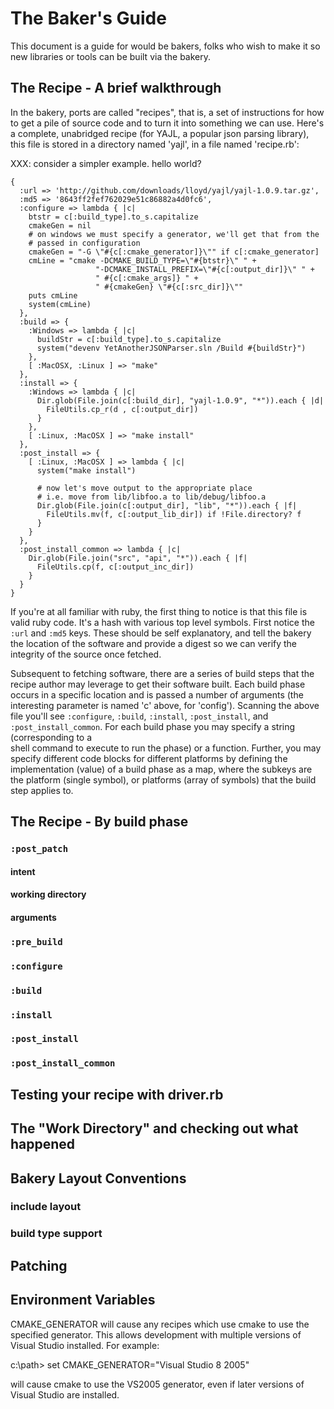 The Baker's Guide
=================

This document is a guide for would be bakers, folks who wish to make it so new libraries
or tools can be built via the bakery.

The Recipe - A brief walkthrough
--------------------------------

In the bakery, ports are called "recipes", that is, a set of instructions for how to get 
a pile of source code and to turn it into something we can use.  Here's a complete, unabridged
recipe (for YAJL, a popular json parsing library), this file is stored in a directory named
'yajl', in a file named 'recipe.rb':

XXX: consider a simpler example.  hello world?

    {
      :url => 'http://github.com/downloads/lloyd/yajl/yajl-1.0.9.tar.gz',
      :md5 => '8643ff2fef762029e51c86882a4d0fc6',
      :configure => lambda { |c|
        btstr = c[:build_type].to_s.capitalize
        cmakeGen = nil
        # on windows we must specify a generator, we'll get that from the
        # passed in configuration
        cmakeGen = "-G \"#{c[:cmake_generator]}\"" if c[:cmake_generator]
        cmLine = "cmake -DCMAKE_BUILD_TYPE=\"#{btstr}\" " +
                       "-DCMAKE_INSTALL_PREFIX=\"#{c[:output_dir]}\" " +
                       " #{c[:cmake_args]} " +
                       " #{cmakeGen} \"#{c[:src_dir]}\""
        puts cmLine
        system(cmLine)
      },
      :build => {
        :Windows => lambda { |c|
          buildStr = c[:build_type].to_s.capitalize
          system("devenv YetAnotherJSONParser.sln /Build #{buildStr}")
        },
        [ :MacOSX, :Linux ] => "make"
      },
      :install => {
        :Windows => lambda { |c|
          Dir.glob(File.join(c[:build_dir], "yajl-1.0.9", "*")).each { |d|
            FileUtils.cp_r(d , c[:output_dir])
          }
        },
        [ :Linux, :MacOSX ] => "make install"
      },
      :post_install => {
        [ :Linux, :MacOSX ] => lambda { |c|
          system("make install")
    
          # now let's move output to the appropriate place
          # i.e. move from lib/libfoo.a to lib/debug/libfoo.a
          Dir.glob(File.join(c[:output_dir], "lib", "*")).each { |f|
            FileUtils.mv(f, c[:output_lib_dir]) if !File.directory? f
          }
        }
      },
      :post_install_common => lambda { |c|
        Dir.glob(File.join("src", "api", "*")).each { |f|
          FileUtils.cp(f, c[:output_inc_dir])
        }
      }
    }

If you're at all familiar with ruby, the first thing to notice is that this file is
valid ruby code.  It's a hash with various top level symbols.  First notice the `:url` and
`:md5` keys.  These should be self explanatory, and tell the bakery the location of the
software and provide a digest so we can verify the integrity of the source once fetched.

Subsequent to fetching software, there are a series of build steps that the recipe author
may leverage to get their software built.  Each build phase occurs in a specific location and 
is passed a number of arguments (the interesting parameter is named 'c' above, for 'config').
Scanning the above file you'll see `:configure`, `:build`, `:install`, `:post_install`, and
`:post_install_common`.  For each build phase you may specify a string (corresponding to a  
shell command to execute to run the phase) or a function.  Further, you may specify different
code blocks for different platforms by defining the implementation (value) of a build phase 
as a map, where the subkeys are the platform (single symbol), or platforms (array of symbols)
that the build step applies to. 

The Recipe - By build phase
---------------------------

### `:post_patch`

#### intent

#### working directory

#### arguments

### `:pre_build`

### `:configure`

### `:build`

### `:install`

### `:post_install`

### `:post_install_common`

Testing your recipe with driver.rb
----------------------------------

The "Work Directory" and checking out what happened
----------------------------------------

Bakery Layout Conventions
-------------------------

### include layout

### build type support

Patching
--------

Environment Variables
--------

CMAKE_GENERATOR will cause any recipes which use cmake to use the
specified generator.  This allows development with multiple versions
of Visual Studio installed.  For example:

c:\path> set CMAKE_GENERATOR="Visual Studio 8 2005"

will cause cmake to use the VS2005 generator, even if later versions
of Visual Studio are installed.


